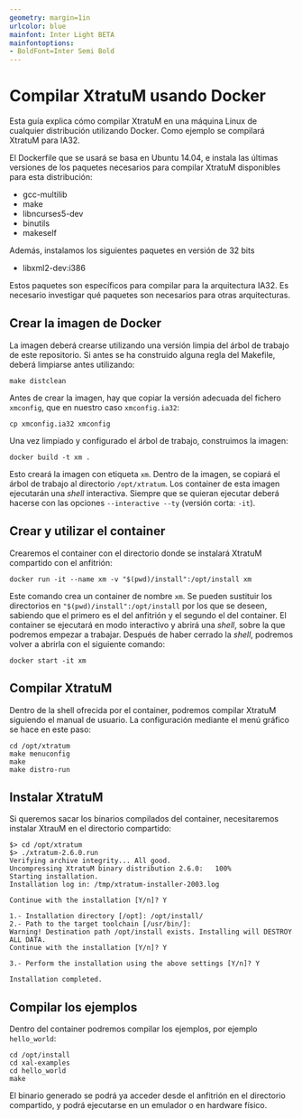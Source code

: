 ```yaml
---
geometry: margin=1in
urlcolor: blue
mainfont: Inter Light BETA
mainfontoptions:
- BoldFont=Inter Semi Bold
---
```


# Compilar XtratuM usando Docker

Esta guía explica cómo compilar XtratuM en una máquina Linux de cualquier distribución utilizando Docker. Como ejemplo se compilará XtratuM para IA32.

El Dockerfile que se usará se basa en Ubuntu 14.04, e instala las últimas versiones de los paquetes necesarios para compilar XtratuM disponibles para esta distribución:

- gcc-multilib
- make
- libncurses5-dev
- binutils
- makeself

Además, instalamos los siguientes paquetes en versión de 32 bits

- libxml2-dev:i386

Estos paquetes son específicos para compilar para la arquitectura IA32. Es necesario investigar qué paquetes son necesarios para otras arquitecturas.

## Crear la imagen de Docker

La imagen deberá crearse utilizando una versión limpia del árbol de trabajo de este repositorio. Si antes se ha construido alguna regla del Makefile, deberá limpiarse antes utilizando:
```
make distclean
```

Antes de crear la imagen, hay que copiar la versión adecuada del fichero `xmconfig`, que en nuestro caso `xmconfig.ia32`:

```
cp xmconfig.ia32 xmconfig
```

Una vez limpiado y configurado el árbol de trabajo, construimos la imagen:
```
docker build -t xm .
```

Esto creará la imagen con etiqueta `xm`. Dentro de la imagen, se copiará el árbol de trabajo al directorio `/opt/xtratum`. Los container de esta imagen ejecutarán una *shell* interactiva. Siempre que se quieran ejecutar deberá hacerse con las opciones `--interactive --ty` (versión corta: `-it`).

## Crear y utilizar el container

Crearemos el container con el directorio donde se instalará XtratuM compartido con el anfitrión:

```
docker run -it --name xm -v "$(pwd)/install":/opt/install xm
```

Este comando crea un container de nombre `xm`. Se pueden sustituir los directorios en `"$(pwd)/install":/opt/install` por los que se deseen, sabiendo que el primero es el del anfitrión y el segundo el del container. El container se ejecutará en modo interactivo y abrirá una *shell*, sobre la que podremos empezar a trabajar. Después de haber cerrado la *shell*, podremos volver a abrirla con el siguiente comando:

```
docker start -it xm
```

## Compilar XtratuM

Dentro de la shell ofrecida por el container, podremos compilar XtratuM siguiendo el manual de usuario. La configuración mediante el menú gráfico se hace en este paso:

```
cd /opt/xtratum
make menuconfig
make
make distro-run
```

## Instalar XtratuM

Si queremos sacar los binarios compilados del container, necesitaremos instalar XtrauM en el directorio compartido:

```
$> cd /opt/xtratum
$> ./xtratum-2.6.0.run
Verifying archive integrity... All good.
Uncompressing XtratuM binary distribution 2.6.0:   100%
Starting installation.
Installation log in: /tmp/xtratum-installer-2003.log

Continue with the installation [Y/n]? Y

1.- Installation directory [/opt]: /opt/install/
2.- Path to the target toolchain [/usr/bin/]:
Warning! Destination path /opt/install exists. Installing will DESTROY ALL DATA.
Continue with the installation [Y/n]? Y

3.- Perform the installation using the above settings [Y/n]? Y

Installation completed.
```

## Compilar los ejemplos

Dentro del container podremos compilar los ejemplos, por ejemplo `hello_world`:

```
cd /opt/install
cd xal-examples
cd hello_world
make
```

El binario generado se podrá ya acceder desde el anfitrión en el directorio compartido, y podrá ejecutarse en un emulador o en hardware físico.
